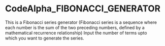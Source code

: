 # CodeAlpha_FIBONACCI_GENERATOR
This is a Fibonacci series generator (Fibonacci series is a sequence where each number is the sum of the two preceding numbers, defined by a mathematical recurrence relationship)
Input the number of terms upto which you want to generate the series.
